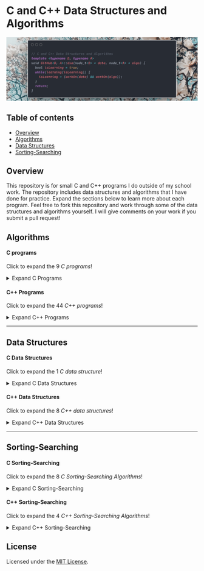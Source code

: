 # C and C++ Data Structures and Algorithms

[![Image](./.pictures/intro-card.png)](https://github.com/Alex0Blackwell/c-cpp-DSA)

## Table of contents
* [Overview](#overview)
* [Algorithms](#algorithms)
* [Data Structures](#data-structures)
* [Sorting-Searching](#sorting-searching)

## Overview
This repository is for small C and C++ programs I do outside of my school work. The repository includes data structures and algorithms that I have done for practice. Expand the sections below to learn more about each program. Feel free to fork this repository and work through some of the data structures and algorithms yourself. I will give comments on your work if you submit a pull request!


## Algorithms

#### C programs
Click to expand the 9 *C programs*!
<details>
  <summary>Expand C Programs</summary>

  - addingFormattedNums.c
    - print two rows one increasing one decreasing
  - compareArr.c
    - Return -1 if an element of array1 is less than array2, return 1 if an element of array1 is greater than array2, return 0 otherwise
  - factorial.c
    - recursive factorial in c, bad use of recursion but still fun
  - loopPointers
  - randNum.c
    - seeding random numbers
  - reverse.c
    - reverse an array in place
  - reverseStr.c
    - reverse string
  - squareCalc.c
    - return the square of a number with just addition
    - inductive assert
  - textAnim.c
    - terminal text animation

</details>

#### C++ Programs
Click to expand the 44 *C++ programs*!

<details>
  <summary>Expand C++ Programs</summary>

  - **macm-formulas**
    - forumlas used in MACM *including:*
      - combinations
      - permutations
      - combinations with repetition
      - dearangements
  - anagramCheck.cpp
    - determine two words are anagrams for eachother
    - Leetcode problem [here](https://leetcode.com/problems/valid-anagram/)
  - GKSRoundAq1.cpp
    - my solution for Google Kick Start round A, question 1
  - GKSRoundAq2.cpp
    - my solution for Google Kick Start round A, question 2
  - GKSRoundCq1.cpp
    - my solution for Google Kick Start round C, question 1
  - barPblm.cpp
    - algorithm practice
  - barPblm2.cpp
    - more direct solution
  - binaryLLtoInt.cpp
    - Given head which is a reference node to a singly-linked list. The value of each node in the linked list is either 0 or 1. The linked list holds the binary representation of a number.
    - Leetcode problem [here](https://leetcode.com/problems/convert-binary-number-in-a-linked-list-to-integer/)
  - bracketCheck.cpp
    - check for valid brackets using a stack
  - bstFromPreorder.cpp
    - Return the root node of a binary search tree that matches the given preorder traversal.
    - Leetcode problem [here](https://leetcode.com/problems/construct-binary-search-tree-from-preorder-traversal/)
  - calcE.cpp
    - calculate Eulers number using a taylor series
  - climbingStairs.cpp
    - You are climbing a stair case. It takes n steps to reach to the top. Each time you can either climb 1 or 2 steps. In how many distinct ways can you climb to the top?
    - Memoized recursive solution
    - Leetcode problem [here](https://leetcode.com/explore/learn/card/recursion-i/255/recursion-memoization/1662/)
  - employee.cpp
    - class practice
  - definedAsBad.cpp
    - a program rewritten with #Define
  - destinationCity.cpp
    - You are given the array paths, where paths[i] = [cityAi, cityBi] means there exists a direct path going from cityAi to cityBi. Return the destination city, that is, the city without any path outgoing to another city.
    - Leetcode problem [here](https://leetcode.com/problems/destination-city/)
  - fibonacci.cpp
    - six ways of making the fibonacci sequence
    - naive recursive, two memoized recursive, two sequential, one constant
  - flippingAnImage.cpp
    - Given a binary matrix A, we want to flip the image horizontally, then invert it, and return the resulting image.
    - Leetcode problem [here](https://leetcode.com/problems/flipping-an-image/)
  - getMinimum.cpp
    - recursively return the minimum element of a vector
    - generic programming using templates
  - increasingOrderSearchTree.cpp
    - Given a binary search tree, rearrange the tree in in-order so that the leftmost node in the tree is now the root of the tree, and every node has no left child and only 1 right child.
    - Leetcode problem [here](https://leetcode.com/problems/increasing-order-search-tree/)
  - kWeakestRows.cpp
    - Given a m * n matrix mat of ones (representing soldiers) and zeros (representing civilians), return the indexes of the k weakest rows in the matrix ordered from the weakest to the strongest.
  - macmFindNum.cpp
    - find a number such that abc = a! + b! + c!
  - maxDepthBinaryTree.cpp
    - Given a binary tree, find its maximum depth. The maximum depth is the number of nodes along the longest path from the root node down to the farthest leaf node.
    - Leetcode problem found [here](https://leetcode.com/explore/learn/card/recursion-i/256/complexity-analysis/2375/)
  - maxProductInArr.cpp
    - Given the array of integers nums, you will choose two different indices i and j of that array. Return the maximum value of (nums[i]-1)\*(nums[j]-1).
    - Leetcode problem found [here](https://leetcode.com/problems/maximum-product-of-two-elements-in-an-array/)
  - mergeTwoBinaryTrees.cpp
    - Given two binary trees and imagine that when you put one of them to cover the other, some nodes of the two trees are overlapped while the others are not. You need to merge them into a new binary tree. The merge rule is that if two nodes overlap, then sum node values up as the new value of the merged node. Otherwise, the NOT null node will be used as the node of new tree.
    - Leetcode problem found [here](https://leetcode.com/problems/merge-two-binary-trees/)
  - mergeTwoSortedLists.cpp
    - Merge two sorted linked lists and return it as a new sorted list. The new list should be made by splicing together the nodes of the first two lists.
    - Leetcode problem found [here](https://leetcode.com/explore/learn/card/recursion-i/253/conclusion/2382/)
  - miniMaxSum.cpp
    - HackerRank problem found [here](https://www.hackerrank.com/challenges/mini-max-sum/problem)
  - multiplyWithAdd.cpp
    - multiplication using only addition
  - nAryPreorderTreeTraversal.cpp
    - Given an n-ary tree, return the preorder traversal of its nodes' values.
    - Leetcode problem found [here](https://leetcode.com/problems/n-ary-tree-preorder-traversal/)
  - nAryPreorderTreeTraversal.cpp
    - Given an n-ary tree, return the postorder traversal of its nodes' values.
    - Leetcode problem found [here](https://leetcode.com/problems/n-ary-tree-postorder-traversal/)
  - nonDecreasingArray.cpp
    - Given an array nums with n integers, your task is to check if it could become non-decreasing by modifying at most 1 element. We define an array is non-decreasing if nums[i] <= nums[i + 1] holds for every i (0-based) such that (0 <= i <= n - 2).
    - Leetcode problem found [here](https://leetcode.com/problems/non-decreasing-array/)
  - numOfBSTs.cpp
    - number of BST's that can be made with a given number
  - pow.cpp
    - Implement pow(x, n), which calculates x raised to the power n
    - Leetcode problem found [here](https://leetcode.com/explore/learn/card/recursion-i/256/complexity-analysis/2380/)
  - proveEvenNums.cpp
    - induction proof for printing even numbers
  - pyramidImage.cpp
    - Display a pyramid of a given height
  - rangeSumBST.cpp
    - Given the root node of a binary search tree, return the sum of values of all nodes with value between L and R (inclusive).
    - Leetcode problem found [here](https://leetcode.com/problems/range-sum-of-bst/)
  - removeAdjacentDups.cpp
    - Given a string S of lowercase letters, a duplicate removal consists of choosing two adjacent and equal letters, and removing them. We repeatedly make duplicate removals on S until we no longer can.
    - Leetcode problem found [here](https://leetcode.com/problems/remove-all-adjacent-duplicates-in-string/)
  - reverseCharOnly.cpp
    - reverse only the characters in the string
    - Leetcode problem found [here](https://leetcode.com/problems/reverse-only-letters/)
  - reverseStr.cpp
  - reverseStrRecursive.cpp
    - recursively reverse vector
    - Leetcode problem found [here](https://leetcode.com/explore/learn/card/recursion-i/250/principle-of-recursion/1440/)
  - romanToDecimal.cpp
    - given roman numerals, return a decimal number
  - sortArrayByParity.cpp
    - Given an array A of non-negative integers, half of the integers in A are odd, and half of the integers are even. Sort the array so that whenever A[i] is odd, i is odd; and whenever A[i] is even, i is even.
    - Leetcode problem found [here](https://leetcode.com/problems/sort-array-by-parity-ii/)
  - squareN.cpp
    - Use a generating function to square a number
  - strReverseInP.cpp
    - reverse string in place
  - sumNodesEvenGrandparent.cpp
    - Given a binary tree, return the sum of values of nodes with even-valued grandparent.  (A grandparent of a node is the parent of its parent, if it exists.) If there are no nodes with an even-valued grandparent, return 0.
    - Leetcode problem found [here](https://leetcode.com/problems/sum-of-nodes-with-even-valued-grandparent/)
  - sumOfRootToLeafBinary.cpp
    - You are given the root of a binary tree where each node has a value 0 or 1.  Each root-to-leaf path represents a binary number starting with the most significant bit.  For example, if the path is 0 -> 1 -> 1 -> 0 -> 1, then this could represent 01101 in binary, which is 13.
    - Leetcode problem found [here](https://leetcode.com/problems/sum-of-root-to-leaf-binary-numbers/)
  - toLowerCase.cpp
    - Implement function ToLowerCase() that has a string parameter str, and returns the same string in lowercase.
  - word2num.cpp
    - given a word (two thousand five hundred and one) a number is returned (2501)

</details>

---

## Data Structures

#### C Data Structures
Click to expand the 1 *C data structure*!
<details>
  <summary>Expand C Data Structures</summary>

  - linkedList.c
    - first implementation of linked list

</details>

#### C++ Data Structures
Click to expand the 8 *C++ data structures*!
<details>
  <summary>Expand C++ Data Structures</summary>

  - **Binary Search Tree**
  	- ***Methods include***
  		- insert
  		- delete
  		- get the minimum value
  		- print inorder
  		- print preorder
  		- print postorder
  		- print in descending order
  		- return the kth smallest number in the tree
  		- return the kth largest number in the tree
  		- search
  		- return BST of lowest common ancestor
  		- return the least depth from the root
  		- print the tree level by level
  - **Singly Linked List**
  	- ***Methods include***
  		- get value at front
  		- get value at back
  		- get the size
  		- get value at index *([])*
  		- append
  		- pop
  		- insert at an index
  		- clear
  		- assign lists *(=)*
  		- concatinate lists *(+)*
  - **Queue**
  	- ***Methods include***
  		- check if empty
  		- get the size of the Queue
  		- get the value at the front
  		- get the value at the back
  		- clear the Queue
  		- push to the back *O(1)*
  		- pop from the front *O(1)*
  		- assign Queue *(=)*
  		- print the Queue
  - **Red Black Binary Tree Hash Table**
    - ***Methods include***
      - assign one tree to another with the overloaded assignment operator *O(n)*
      - insertion *O(log(n))*
      - removal *O(log(n))*
      - search *O(log(n))*
      - search and return a vector of all the values of the keys within two given key values *O(log(n))*
      - return a vector of all the values in ascending order *O(n)*
      - return a vector of all the keys in ascending order *O(n)*
      - return the number of nodes in the tree *O(1)*
      - print the keys and values in ascending order for debugging *O(n)*
  - **Stack**
  	- ***Methods include***
  		- check if empty
  		- get the size of the Stack
  		- get the value at the top
  		- clear the Stack
  		- push to the Stack *O(1)*
  		- pop from the Stack *O(1)*
  		- assign Stack *(=)*
  		- print the Stack
  - **Double Ended Queue**
  	- ***Methods include***
  		- insert at the front
  		- insert at the back
  		- remove from the front
  		- remove from the back
  		- peek at the front
  		- peek at the back
  		- check if it's empty
  		- get the size
  		- copy one Deque into another
  		- deallocate all the Nodes
  		- print the Deque
  		- *Note that this program uses templates so it works for all types :)*
  - **Binary Heap**
    - ***Methods Include***
      - check if empty *O(1)*
      - get the minimum element *O(1)*
      - insert *O(log(n))*
      - delete the minimum element *O(log(n))*
      - make the heap empty *O(1)*
      - *Note that this program uses templates so it works for all types :)*
  - **MinStack.cpp**
    - ***Methods Include***
      - push element onto the stack *O(1)*
      - pop element off the stack *O(n)*
        - *O(n)* because will iterate through all elements if the element popped was the minimum element.
      - get the top element *O(1)*
      - get the minimum element in the stack *O(1)*

</details>

---

## Sorting-Searching

#### C Sorting-Searching

Click to expand the 8 *C Sorting-Searching Algorithms*!

<details>
  <summary>Expand C Sorting-Searching</summary>

  - binarySearch.c
    - first implementation of a binary search (those were the days)
  - binarySearch2.c
    - second implementation of a binary search
  - binarySearchCP.cpp
    - HackerEarth problem found [here](https://www.hackerearth.com/practice/algorithms/searching/binary-search/tutorial/)
  - bubbleSort.c
    - everyone loves bubbles
  - insertionSort.c
    - linearSearch.c
  - mergesort.c
    - first implementation of merge sort
  - quicksort.c
    - first implementaion of quick sort
  - selectionSort.c

</details>

#### C++ Sorting-Searching

Click to expand the 4 *C++ Sorting-Searching Algorithms*!

<details>
  <summary>Expand C++ Sorting-Searching</summary>

  - mergeSort.cpp
  - reverseMerge.cpp
    - sort in descending order  
  - binSearch-mergeSort
    - **Binary Search and Merge Sort**
      - Binary and Merge sort with generics programming
  - quicksort
    - **Quicksort with median-of-three pivot**
      - This Quicksort uses a median-of-three pivot. This means that the pivot is chosen by sorting the first element, the last and the middle element, and taking the median. This method ensures that the worst case O(n^2) becomes exponentially unlikely.
      - An insertion sort is used for subarrays of size 10 or less. This is because the insertion sort is more optimal for very small arrays.

</details>

## License
Licensed under the [MIT License](LICENSE).
